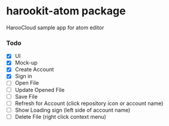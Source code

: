 harookit-atom package
=====================

HarooCloud sample app for atom editor

### Todo

-	[x] UI
-	[x] Mock-up
-	[x] Create Account
-	[x] Sign in
-	[ ] Open File
-	[ ] Update Opened File
-	[ ] Save File
-	[ ] Refresh for Account (click repository icon or account name)
-	[ ] Show Loading sign (left side of account name)
-	[ ] Delete File (right click context menu)
